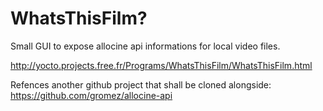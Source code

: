 WhatsThisFilm?
===========

Small GUI to expose allocine api informations for local video files.

http://yocto.projects.free.fr/Programs/WhatsThisFilm/WhatsThisFilm.html

Refences another github project that shall be cloned alongside:
https://github.com/gromez/allocine-api
